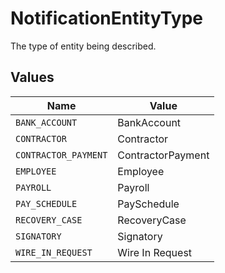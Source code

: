 # NotificationEntityType

The type of entity being described.


## Values

| Name                 | Value                |
| -------------------- | -------------------- |
| `BANK_ACCOUNT`       | BankAccount          |
| `CONTRACTOR`         | Contractor           |
| `CONTRACTOR_PAYMENT` | ContractorPayment    |
| `EMPLOYEE`           | Employee             |
| `PAYROLL`            | Payroll              |
| `PAY_SCHEDULE`       | PaySchedule          |
| `RECOVERY_CASE`      | RecoveryCase         |
| `SIGNATORY`          | Signatory            |
| `WIRE_IN_REQUEST`    | Wire In Request      |
